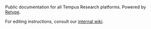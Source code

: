 Public documentation for all Tempus Research platforms. Powered by [Retype](https://retype.com/).

For editing instructions, consult our [internal wiki](https://dev.azure.com/tempusdynamics/Tempus%20Research/_wiki/wikis/Tempus-Research.wiki/690/Public-Documentation).